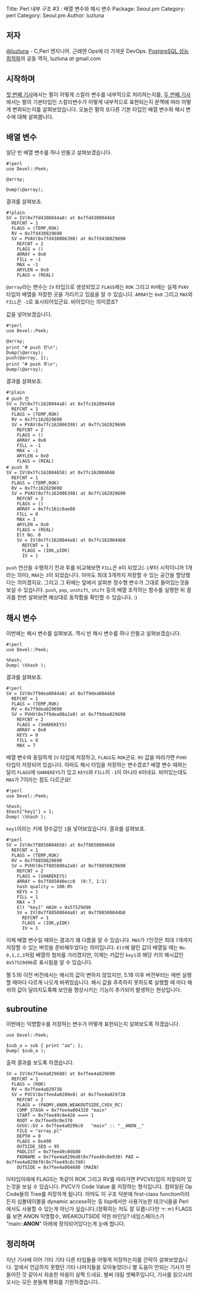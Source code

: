 Title:    Perl 내부 구조 #3 : 배열 변수와 해시 변수
Package:  Seoul.pm
Category: perl
Category: Seoul.pm
Author:   luzluna


저자
-----

[@luzluna][twitter-luzluna] - C,Perl 엔지니어. 근래엔 Ops에 더 가까운 DevOps.
[PostgreSQL 성능 최적화][yes24-14061821]의 공동 역자, luzluna _at_ gmail.com


시작하며
--------

[첫 번째 기사][advent-2014-12-08]에서는 펄이 어떻게 스칼라 변수를 내부적으로 처리하는지를,
[두 번째 기사][advent-2014-12-09]에서는 펄의 기본타입인 스칼라변수가 어떻게 내부적으로
표현되는지 문맥에 따라 어떻게 변화되는지를 살펴보았습니다.
오늘은 펄의 또다른 기본 타입인 배열 변수와 해시 변수에 대해 살펴봅니다.


배열 변수
----------

일단 빈 배열 변수를 하나 만들고 살펴보겠습니다.

    #!perl
    use Devel::Peek;
    
    @array;
    
    Dump(\@array);

결과를 살펴보죠.

    #!plain
    SV = IV(0x7fd4308044a8) at 0x7fd4308044b8
      REFCNT = 1
      FLAGS = (TEMP,ROK)
      RV = 0x7fd430829690
      SV = PVAV(0x7fd430806398) at 0x7fd430829690
        REFCNT = 2
        FLAGS = ()
        ARRAY = 0x0
        FILL = -1
        MAX = -1
        ARYLEN = 0x0
        FLAGS = (REAL)

`@array`라는 변수는 `IV` 타입으로 생성되었고 `FLAGS`에는 `ROK` 그리고 `RV`에는
실제 `PVAV` 타입의 배열을 저장한 곳을 가리키고 있음을 알 수 있습니다.
`ARRAY`는 `0x0` 그리고 `MAX`와 `FILL`은 `-1`로 표시되어있군요.
비어있다는 의미겠죠?

값을 넣어보겠습니다.

    #!perl
    use Devel::Peek;
    
    @array;
    print "# push 전\n";
    Dump(\@array);
    push(@array, 1);
    print "# push 후\n";
    Dump(\@array);

결과를 살펴보죠.

    #!plain
    # push 전
    SV = IV(0x7fc1620044a8) at 0x7fc1620044b8
      REFCNT = 1
      FLAGS = (TEMP,ROK)
      RV = 0x7fc162029690
      SV = PVAV(0x7fc162006398) at 0x7fc162029690
        REFCNT = 2
        FLAGS = ()
        ARRAY = 0x0
        FILL = -1
        MAX = -1
        ARYLEN = 0x0
        FLAGS = (REAL)
    # push 후
    SV = IV(0x7fc162004658) at 0x7fc162004668
      REFCNT = 1
      FLAGS = (TEMP,ROK)
      RV = 0x7fc162029690
      SV = PVAV(0x7fc162006398) at 0x7fc162029690
        REFCNT = 2
        FLAGS = ()
        ARRAY = 0x7fc161c0ae80
        FILL = 0
        MAX = 3
        ARYLEN = 0x0
        FLAGS = (REAL)
        Elt No. 0
        SV = IV(0x7fc1620044a8) at 0x7fc1620044b8
          REFCNT = 1
          FLAGS = (IOK,pIOK)
          IV = 1

`push` 연산을 수행하기 전과 후를 비교해보면
`FILL`은 `0`이 되었고(`-1`부터 시작이니까 1개라는 의미), `MAX`는 `3`이 되었습니다.
아마도 최대 3개까지 저장할 수 있는 공간을 할당했다는 의미겠지요.
그리고 그 뒤에는 앞에서 살펴본 정수형 변수가 그대로 들어있는것을 보실 수 있습니다.
`push`, `pop`, `unshift`, `shift` 등의 배열 조작하는 함수를 실행한 뒤
결과를 한번 살펴보면 예상대로 동작함을 확인할 수 있습니다. :)


해시 변수
----------

이번에는 해시 변수를 살펴보죠.
역시 빈 해시 변수를 하나 만들고 살펴보겠습니다.

    #!perl
    use Devel::Peek;
    
    %hash;
    Dump( \%hash );

결과를 살펴보죠.

    #!perl
    SV = IV(0x7f9dea0044a8) at 0x7f9dea0044b8
      REFCNT = 1
      FLAGS = (TEMP,ROK)
      RV = 0x7f9dea029690
      SV = PVHV(0x7f9dea00a2a0) at 0x7f9dea029690
        REFCNT = 2
        FLAGS = (SHAREKEYS)
        ARRAY = 0x0
        KEYS = 0
        FILL = 0
        MAX = 7

배열 변수와 동일하게 `IV` 타입에 저장하고, `FLAGS`도 `ROK`군요.
`RV` 값을 따라가면 `PVHV` 타입이 저장되어 있습니다.
아마도 해시 타입을 저장하는 변수겠죠?
배열 변수 때와는 달리 `FLAGS`에 `SHAREKEYS`가 있고 `KEYS`와 `FILL`이 `-1`이 아니라 `0`이네요.
비어있는데도 `MAX`가 7이라는 점도 다르군요!

    #!perl
    use Devel::Peek;
    
    %hash;
    $hash{"key1"} = 1;
    Dump( \%hash );

`key1`이라는 키에 정수값인 `1`을 넣어보았습니다.
결과를 살펴보죠.

    #!perl
    SV = IV(0x7f8850804658) at 0x7f8850804668
      REFCNT = 1
      FLAGS = (TEMP,ROK)
      RV = 0x7f8850829690
      SV = PVHV(0x7f885080a2a0) at 0x7f8850829690
        REFCNT = 2
        FLAGS = (SHAREKEYS)
        ARRAY = 0x7f885040ecc0  (0:7, 1:1)
        hash quality = 100.0%
        KEYS = 1
        FILL = 1
        MAX = 7
        Elt "key1" HASH = 0x57529d96
        SV = IV(0x7f88508044a8) at 0x7f88508044b8
          REFCNT = 1
          FLAGS = (IOK,pIOK)
          IV = 1

이제 배열 변수일 때와는 결과가 꽤 다름을 알 수 있습니다.
`MAX`가 `7`인것은 최대 `7`개까지 저장할 수 있는 버킷을 준비해두었다는 의미입니다.
`Elt`에 딸린 값이 배열일 때는 `No. 0,1,2,3`처럼 배열의 첨자를 가리켰지만,
이제는 키값인 `key1`과 해당 키의 해시값인 `0x57529d96`로 표시됨을 알 수 있습니다.

펄 5.16 이전 버전에서는 해시의 값이 변하지 않았지만,
5.18 이후 버전부터는 매번 실행할 때마다 다르게 나오게 바뀌었습니다.
해시 값을 추측하지 못하도록 실행할 때 마다 해쉬의 값이 달라지도록해
보안을 향상시키는 기능이 추가되어 발생하는 현상입니다.


subroutine
-----------

이번에는 익명함수를 저장하는 변수가 어떻게 표현되는지 살펴보도록 하겠습니다.

	use Devel::Peek;
         
	$sub_a = sub { print "aa"; };
	Dump( $sub_a );

출력 결과를 보도록 하겠습니다.

	SV = IV(0x7fee4a029680) at 0x7fee4a029690
	  REFCNT = 1
	  FLAGS = (ROK)
	  RV = 0x7fee4a029738
	  SV = PVCV(0x7fee4a0280e8) at 0x7fee4a029738
	    REFCNT = 2
	    FLAGS = (PADMY,ANON,WEAKOUTSIDE,CVGV_RC)
	    COMP_STASH = 0x7fee4a004320	"main"
	    START = 0x7fee49c0e428 ===> 1
	    ROOT = 0x7fee49c0e370
	    GVGV::GV = 0x7fee4a0296c0	"main" :: "__ANON__"
	    FILE = "array.pl"
	    DEPTH = 0
	    FLAGS = 0x490
	    OUTSIDE_SEQ = 95
	    PADLIST = 0x7fee49c0db80
	    PADNAME = 0x7fee4a0296d8(0x7fee49c0e930) PAD = 0x7fee4a0296f0(0x7fee49c0c7d0)
	    OUTSIDE = 0x7fee4a004680 (MAIN)

IV타입아래에 FLAGS는 똑같이 ROK 그리고 RV를 따라가면 PVCV타입이 저장되어 있는것을 보실 수 있습니다.
PVCV가 Code Value 를 저장하는 형식입니다.
컴파일된 Op Code들의 Tree를 저장하게 됩니다.
아마도 이 구조 덕분에 first-class function이라든지 심볼테이블을
dynamic access하는 등 lisp에서만 사용가능한 테크닉들을 Perl에서도
사용할 수 있는게 아닌가 싶습니다.(정확히는 저도 잘 모릅니다만 ㅜ.ㅠ)
FLAGS를 보면 ANON 익명함수, WEAKOUTSIDE 약한 바인딩? 네임스페이스가
"main::__ANON__" 아래에 정의되어있다는게 눈에 띕니다.

정리하며
--------

지난 기사에 이어 기타 기타 다른 타입들을 어떻게 저장하는지를 간략히 살펴보았습니다.
앞에서 언급하지 못했던 기타 나머지들을 모아놓았더니
별 도움이 안되는 기사가 만들어진 것 같아서 죄송한 마음이 살짝 드네요.
벌써 대림 셋째주입니다, 기사를 읽으시러 오시는 모든 분들께 평화를 기원하겠습니다..


[advent-2014-12-08]:    http://advent.perl.kr/2014/2014-12-08.html
[advent-2014-12-09]:    http://advent.perl.kr/2014/2014-12-09.html
[twitter-luzluna]:      https://twitter.com/luzluna
[yes24-14061821]:       http://www.yes24.com/24/goods/14061821
